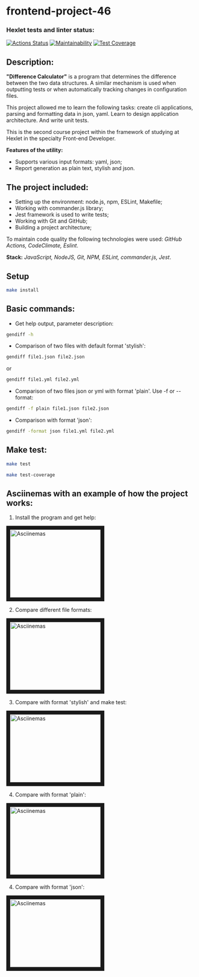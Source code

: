 # frontend-project-46

### Hexlet tests and linter status:
[![Actions Status](https://github.com/xyzelena/frontend-project-46/workflows/hexlet-check/badge.svg)](https://github.com/xyzelena/frontend-project-46/actions)
[![Maintainability](https://api.codeclimate.com/v1/badges/c8f494664d02a08c55ef/maintainability)](https://codeclimate.com/github/xyzelena/frontend-project-46/maintainability)
[![Test Coverage](https://api.codeclimate.com/v1/badges/c8f494664d02a08c55ef/test_coverage)](https://codeclimate.com/github/xyzelena/frontend-project-46/test_coverage)

## Description: 

__"Difference Calculator"__ is a program that determines the difference between the two data structures. A similar mechanism is used when outputting tests or when automatically tracking changes in configuration files.

This project allowed me to learn the following tasks: create cli applications, parsing and formatting data in json, yaml. Learn to design application architecture. And write unit tests.

This is the second course project within the framework of studying at Hexlet in the specialty Front-end Developer.

__Features of the utility:__
- Supports various input formats: yaml, json;
- Report generation as plain text, stylish and json.

## The project included:

* Setting up the environment: node.js, npm, ESLint, Makefile;
* Working with commander.js library;
* Jest framework is used to write tests; 
* Working with Git and GitHub; 
* Building a project architecture; 

To maintain code quality the following technologies were used: _GitHub Actions, CodeClimate, Eslint_. 

__Stack:__ _JavaScript, NodeJS, Git, NPM, ESLint, commander.js, Jest_. 

## Setup

```bash
make install
```
  
## Basic commands:

* Get help output, parameter description:

```bash
gendiff -h
```

* Comparison of two files with default format 'stylish':

```bash
gendiff file1.json file2.json
```
or 

```bash
gendiff file1.yml file2.yml
```

* Comparison of two files json or yml with format 'plain'. Use -f or --format: 

```bash
gendiff -f plain file1.json file2.json
```

* Comparison with format 'json':

```bash
gendiff -format json file1.yml file2.yml
```

## Make test:

```bash
make test
```

```bash
make test-coverage
```

## Asciinemas with an example of how the project works:

1. Install the program and get help:

<a href="https://asciinema.org/a/570394" target="_blank"><img src="https://user-images.githubusercontent.com/111981509/227791446-dc8af3ea-58ce-46c1-8201-6c41483906af.png" 
alt="Asciinemas" width="240" height="180" border="10" /></a>

2. Compare different file formats:

<a href="https://asciinema.org/a/572696" target="_blank"><img src="https://user-images.githubusercontent.com/111981509/229196007-2cc8bbb4-4138-4499-8a16-a4d9b8507108.png" 
alt="Asciinemas" width="240" height="180" border="10" /></a>

3. Compare with format 'stylish' and make test:

<a href="https://asciinema.org/a/577444" target="_blank"><img src="https://user-images.githubusercontent.com/111981509/231876036-67d1d557-57e7-4bde-8c34-8b5a8ef90edd.png" 
alt="Asciinemas" width="240" height="180" border="10" /></a>

4. Compare with format 'plain':

<a href="https://asciinema.org/a/577458" target="_blank"><img src="https://user-images.githubusercontent.com/111981509/231894358-a40cd438-de93-4dfd-8200-58afdd7fb406.png" 
alt="Asciinemas" width="240" height="180" border="10" /></a>

4. Compare with format 'json':

<a href="https://asciinema.org/a/577671" target="_blank"><img src="https://user-images.githubusercontent.com/111981509/232150963-ad9ef8a8-c62b-43a3-b083-a9f73b432fad.png" 
alt="Asciinemas" width="240" height="180" border="10" /></a>

